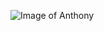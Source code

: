 ![Image of Anthony](https://user-images.githubusercontent.com/98314025/150884643-dac37e01-c607-4351-9152-4746b63e2645.jpg)
